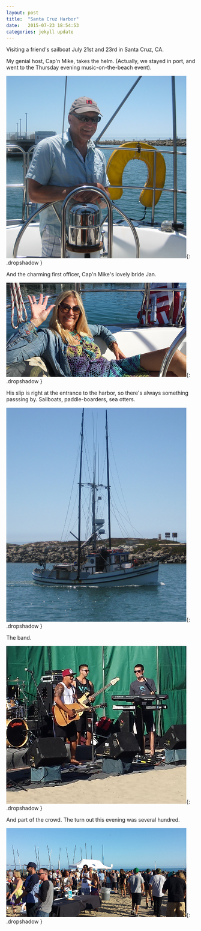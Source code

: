 ```yaml
---
layout: post
title:  "Santa Cruz Harbor"
date:   2015-07-23 18:54:53
categories: jekyll update
---
```

Visiting a friend's sailboat July 21st and 23rd in Santa Cruz, CA.  

My genial host, Cap'n Mike, takes the helm.  (Actually, we stayed in port, and went to the Thursday evening music-on-the-beach event).  

![Man at the helm](/images/santa_cruz_visits_JUL_2015/captain_mike.png){: .dropshadow }  

And the charming first officer, Cap'n Mike's lovely bride Jan.  

![Woman lounging on deck](/images/santa_cruz_visits_JUL_2015/first_officer.png){: .dropshadow }  

His slip is right at the entrance to the harbor, so there's always something passsing by.  Sailboats, paddle-boarders, sea otters.

![Sailboat in channel](/images/santa_cruz_visits_JUL_2015/sailboat.png){: .dropshadow }  

The band.  

![Band](/images/santa_cruz_visits_JUL_2015/band.png){: .dropshadow }  

And part of the crowd.  The turn out this evening was several hundred.   

![Tree Bark](/images/santa_cruz_visits_JUL_2015/crowd.png){: .dropshadow }  

